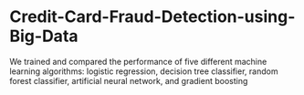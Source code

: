 # Credit-Card-Fraud-Detection-using-Big-Data
We trained and compared the performance of five different machine learning algorithms: logistic regression, decision tree classifier, random forest classifier, artificial neural network, and gradient boosting
